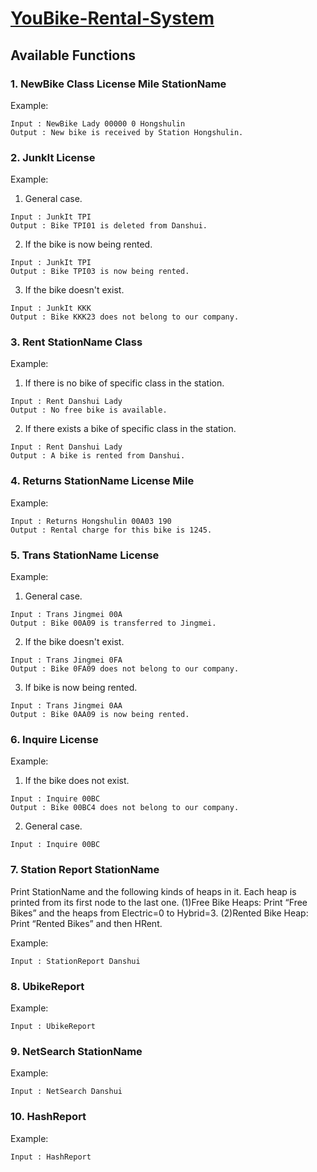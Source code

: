 # [YouBike-Rental-System](https://github.com/gary1346aa/YouBike-Rental-System/blob/master/Slides_2015.pdf)

## Available Functions

### 1. NewBike Class License Mile StationName
Example:
```
Input : NewBike Lady 00000 0 Hongshulin
Output : New bike is received by Station Hongshulin.
```
### 2. JunkIt License
Example:
1. General case.
```
Input : JunkIt TPI
Output : Bike TPI01 is deleted from Danshui.
```
2. If the bike is now being rented.
```
Input : JunkIt TPI
Output : Bike TPI03 is now being rented.
```
3. If the bike doesn't exist.
```
Input : JunkIt KKK
Output : Bike KKK23 does not belong to our company.
```
### 3. Rent StationName Class
Example:
1. If there is no bike of specific class in the station.
```
Input : Rent Danshui Lady
Output : No free bike is available.
```
2. If there exists a bike of specific class in the station.
```
Input : Rent Danshui Lady
Output : A bike is rented from Danshui.
```
### 4. Returns StationName License Mile
Example:
```
Input : Returns Hongshulin 00A03 190
Output : Rental charge for this bike is 1245.
```
### 5. Trans StationName License
Example:
1. General case.
```
Input : Trans Jingmei 00A
Output : Bike 00A09 is transferred to Jingmei.
```
2. If the bike doesn't exist.
```
Input : Trans Jingmei 0FA
Output : Bike 0FA09 does not belong to our company.
```

3. If bike is now being rented.
```
Input : Trans Jingmei 0AA
Output : Bike 0AA09 is now being rented.
```
### 6. Inquire License
Example:
1. If the bike does not exist.
```
Input : Inquire 00BC
Output : Bike 00BC4 does not belong to our company.
```
2. General case.
```
Input : Inquire 00BC
```

### 7. Station Report StationName
Print StationName and the following kinds of heaps in it. Each heap is printed from its
first node to the last one.
(1)Free Bike Heaps:
Print “Free Bikes” and the heaps from Electric=0 to Hybrid=3.
(2)Rented Bike Heap:
Print “Rented Bikes” and then HRent.

Example:
```
Input : StationReport Danshui
```

### 8. UbikeReport
Example:
```
Input : UbikeReport
```

### 9. NetSearch StationName
Example:
```
Input : NetSearch Danshui
```

### 10. HashReport
Example:
```
Input : HashReport
```
